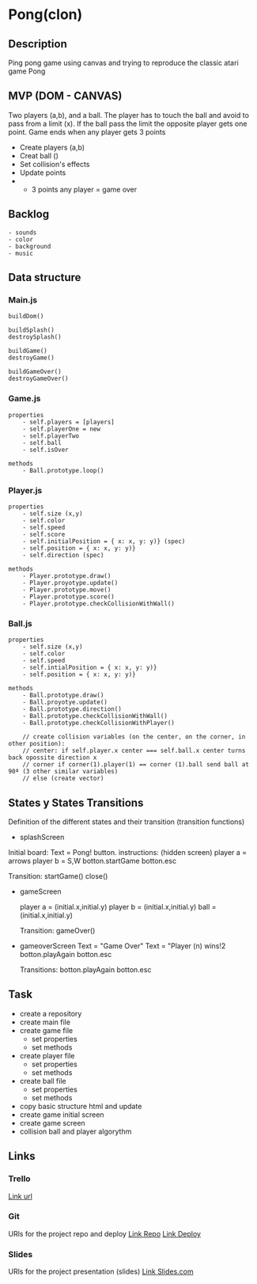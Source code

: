 # Pong(clon)

## Description
Ping pong game using canvas and trying to reproduce the classic atari game Pong


## MVP (DOM - CANVAS)
Two players (a,b), and a ball. The player has to touch the ball and avoid to pass from a limit (x). If the ball pass the limit the opposite player gets one point. Game ends when any player gets 3 points
- Create players (a,b)
- Creat ball ()
- Set collision's effects
- Update points 
- + 3 points any player = game over

## Backlog
    - sounds
    - color
    - background
    - music

## Data structure

### Main.js
```
buildDom()

buildSplash()
destroySplash()

buildGame()
destroyGame()

buildGameOver()
destroyGameOver()

```

### Game.js
```
properties
    - self.players = [players]
    - self.playerOne = new 
    - self.playerTwo
    - self.ball
    - self.isOver

methods
    - Ball.prototype.loop()

```

### Player.js
```
properties
    - self.size (x,y)
    - self.color
    - self.speed
    - self.score
    - self.initialPosition = { x: x, y: y)} (spec)
    - self.position = { x: x, y: y)} 
    - self.direction (spec)

methods
    - Player.prototype.draw()
    - Player.proyotype.update()
    - Player.prototype.move()
    - Player.prototype.score()
    - Player.prototype.checkCollisionWithWall()
````

### Ball.js
```
properties
    - self.size (x,y)
    - self.color
    - self.speed
    - self.intialPosition = { x: x, y: y)}
    - self.position = { x: x, y: y)}

methods
    - Ball.prototype.draw()
    - Ball.proyotye.update()
    - Ball.prototype.direction()
    - Ball.prototype.checkCollisionWithWall()
    - Ball.prototype.checkCollisionWithPlayer()

    // create collision variables (on the center, on the corner, in other position):
    // center: if self.player.x center === self.ball.x center turns back opossite direction x
    // corner if corner(1).player(1) == corner (1).ball send ball at 90ª (3 other similar variables)
    // else (create vector)
```

## States y States Transitions
Definition of the different states and their transition (transition functions)

- splashScreen

 Initial board:
  Text = Pong!
  button. instructions: (hidden screen)
   player a = arrows
   player b = S,W
  botton.startGame
  botton.esc

Transition:
startGame()
close()


- gameScreen

    player a = (initial.x,initial.y)
    player b = (initial.x,initial.y)
    ball = (initial.x,initial.y)

    Transition:
    gameOver()

- gameoverScreen
    Text = "Game Over"
    Text = "Player (n) wins!2
    botton.playAgain
    botton.esc

    Transitions:
    botton.playAgain
    botton.esc


## Task
- create a repository
- create main file
- create game file
    - set properties
    - set methods
- create player file
    - set properties
    - set methods
- create ball file
    - set properties
    - set methods
- copy basic structure html and update
- create game initial screen
- create game screen
- collision ball and player algorythm


## Links


### Trello
[Link url](https://trello.com)


### Git
URls for the project repo and deploy
[Link Repo](http://github.com)
[Link Deploy](http://github.com)


### Slides
URls for the project presentation (slides)
[Link Slides.com](http://slides.com)
